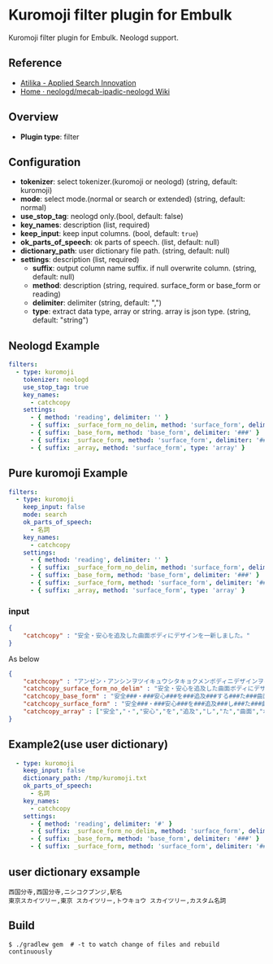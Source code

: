 # Kuromoji filter plugin for Embulk

Kuromoji filter plugin for Embulk.
Neologd support.

## Reference

* [Atilika - Applied Search Innovation](http://www.atilika.com/en/products/kuromoji.html)
* [Home · neologd/mecab-ipadic-neologd Wiki](https://github.com/neologd/mecab-ipadic-neologd/wiki)

## Overview

* **Plugin type**: filter

## Configuration

- **tokenizer**: select tokenizer.(kuromoji or neologd) (string, default: kuromoji)
- **mode**: select mode.(normal or search or extended) (string, default: normal)
- **use_stop_tag**: neologd only.(bool, default: false)
- **key_names**: description (list, required)
- **keep_input**: keep input columns. (bool, default: `true`)
- **ok_parts_of_speech**: ok parts of speech. (list, default: null)
- **dictionary_path**: user dictionary file path. (string, default: null)
- **settings**: description (list, required)
    - **suffix**: output column name suffix. if null overwrite column. (string, default: null)
    - **method**: description (string, required. surface_form or base_form or reading)
    - **delimiter**: delimiter (string, default: ",")
    - **type**: extract data type, array or string. array is json type. (string, default: "string")

## Neologd Example

```yaml
filters:
  - type: kuromoji
    tokenizer: neologd
    use_stop_tag: true
    key_names:
      - catchcopy
    settings:
      - { method: 'reading', delimiter: '' }
      - { suffix: _surface_form_no_delim, method: 'surface_form', delimiter: '' }
      - { suffix: _base_form, method: 'base_form', delimiter: '###' }
      - { suffix: _surface_form, method: 'surface_form', delimiter: '###' }
      - { suffix: _array, method: 'surface_form', type: 'array' }
```

## Pure kuromoji Example

```yaml
filters:
  - type: kuromoji
    keep_input: false
    mode: search
    ok_parts_of_speech:
      - 名詞
    key_names:
      - catchcopy
    settings:
      - { method: 'reading', delimiter: '' }
      - { suffix: _surface_form_no_delim, method: 'surface_form', delimiter: '' }
      - { suffix: _base_form, method: 'base_form', delimiter: '###' }
      - { suffix: _surface_form, method: 'surface_form', delimiter: '###' }
      - { suffix: _array, method: 'surface_form', type: 'array' }
```

### input

```json
{
    "catchcopy" : "安全・安心を追及した曲面ボディにデザインを一新しました。"
}
```

As below

```json
{
    "catchcopy" : "アンゼン・アンシンヲツイキュウシタキョクメンボディニデザインヲイッシン。",
    "catchcopy_surface_form_no_delim" : "安全・安心を追及した曲面ボディにデザインを一新。",
    "catchcopy_base_form" : "安全###・###安心###を###追及###する###た###曲面###ボディ###に###デザイン###を###一新###。",
    "catchcopy_surface_form" : "安全###・###安心###を###追及###し###た###曲面###ボディ###に###デザイン###を###一新###。",
    "catchcopy_array" : ["安全","・","安心","を","追及","し","た","曲面","ボディ","に","デザイン","を","一新","。"]
}
```

## Example2(use user dictionary)

```yaml
  - type: kuromoji
    keep_input: false
    dictionary_path: /tmp/kuromoji.txt
    ok_parts_of_speech:
      - 名詞
    key_names:
      - catchcopy
    settings:
      - { method: 'reading', delimiter: '#' }
      - { suffix: _surface_form_no_delim, method: 'surface_form', delimiter: '' }
      - { suffix: _base_form, method: 'base_form', delimiter: '###' }
      - { suffix: _surface_form, method: 'surface_form', delimiter: '###' }
```

## user dictionary exsample

```
西国分寺,西国分寺,ニシコクブンジ,駅名
東京スカイツリー,東京 スカイツリー,トウキョウ スカイツリー,カスタム名詞
```


## Build

```
$ ./gradlew gem  # -t to watch change of files and rebuild continuously
```
